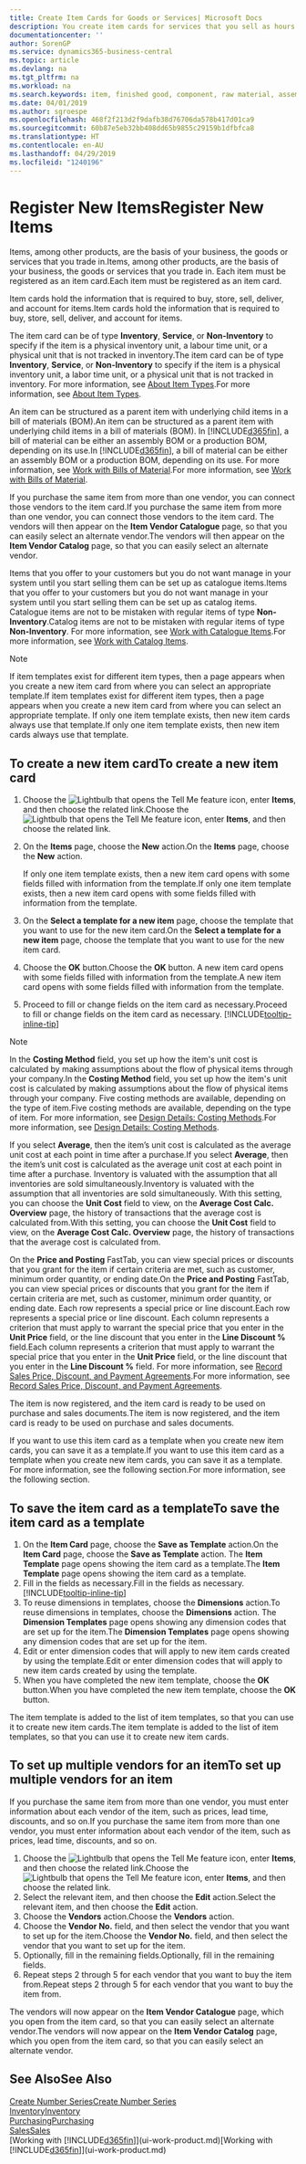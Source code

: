 ```yaml
---
title: Create Item Cards for Goods or Services| Microsoft Docs
description: You create item cards for services that you sell as hours and for physical products, such as assembly items, finished goods, components, or raw material, that you sell from your inventory.
documentationcenter: ''
author: SorenGP
ms.service: dynamics365-business-central
ms.topic: article
ms.devlang: na
ms.tgt_pltfrm: na
ms.workload: na
ms.search.keywords: item, finished good, component, raw material, assembly item
ms.date: 04/01/2019
ms.author: sgroespe
ms.openlocfilehash: 468f2f213d2f9dafb38d76706da578b417d01ca9
ms.sourcegitcommit: 60b87e5eb32bb408dd65b9855c29159b1dfbfca8
ms.translationtype: HT
ms.contentlocale: en-AU
ms.lasthandoff: 04/29/2019
ms.locfileid: "1240196"
---
```

# <a name="register-new-items"></a><span data-ttu-id="b134b-103">Register New Items</span><span class="sxs-lookup"><span data-stu-id="b134b-103">Register New Items</span></span>
<span data-ttu-id="b134b-104">Items, among other products, are the basis of your business, the goods or services that you trade in.</span><span class="sxs-lookup"><span data-stu-id="b134b-104">Items, among other products, are the basis of your business, the goods or services that you trade in.</span></span> <span data-ttu-id="b134b-105">Each item must be registered as an item card.</span><span class="sxs-lookup"><span data-stu-id="b134b-105">Each item must be registered as an item card.</span></span>

<span data-ttu-id="b134b-106">Item cards hold the information that is required to buy, store, sell, deliver, and account for items.</span><span class="sxs-lookup"><span data-stu-id="b134b-106">Item cards hold the information that is required to buy, store, sell, deliver, and account for items.</span></span>

<span data-ttu-id="b134b-107">The item card can be of type **Inventory**, **Service**, or **Non-Inventory** to specify if the item is a physical inventory unit, a labour time unit, or a physical unit that is not tracked in inventory.</span><span class="sxs-lookup"><span data-stu-id="b134b-107">The item card can be of type **Inventory**, **Service**, or **Non-Inventory** to specify if the item is a physical inventory unit, a labor time unit, or a physical unit that is not tracked in inventory.</span></span> <span data-ttu-id="b134b-108">For more information, see [About Item Types](inventory-about-item-types.md).</span><span class="sxs-lookup"><span data-stu-id="b134b-108">For more information, see [About Item Types](inventory-about-item-types.md).</span></span>

<span data-ttu-id="b134b-109">An item can be structured as a parent item with underlying child items in a bill of materials (BOM).</span><span class="sxs-lookup"><span data-stu-id="b134b-109">An item can be structured as a parent item with underlying child items in a bill of materials (BOM).</span></span> <span data-ttu-id="b134b-110">In [!INCLUDE[d365fin](includes/d365fin_md.md)], a bill of material can be either an assembly BOM or a production BOM, depending on its use.</span><span class="sxs-lookup"><span data-stu-id="b134b-110">In [!INCLUDE[d365fin](includes/d365fin_md.md)], a bill of material can be either an assembly BOM or a production BOM, depending on its use.</span></span> <span data-ttu-id="b134b-111">For more information, see [Work with Bills of Material](inventory-how-work-BOMs.md).</span><span class="sxs-lookup"><span data-stu-id="b134b-111">For more information, see [Work with Bills of Material](inventory-how-work-BOMs.md).</span></span>

<span data-ttu-id="b134b-112">If you purchase the same item from more than one vendor, you can connect those vendors to the item card.</span><span class="sxs-lookup"><span data-stu-id="b134b-112">If you purchase the same item from more than one vendor, you can connect those vendors to the item card.</span></span> <span data-ttu-id="b134b-113">The vendors will then appear on the **Item Vendor Catalogue** page, so that you can easily select an alternate vendor.</span><span class="sxs-lookup"><span data-stu-id="b134b-113">The vendors will then appear on the **Item Vendor Catalog** page, so that you can easily select an alternate vendor.</span></span>

<span data-ttu-id="b134b-114">Items that you offer to your customers but you do not want manage in your system until you start selling them can be set up as catalogue items.</span><span class="sxs-lookup"><span data-stu-id="b134b-114">Items that you offer to your customers but you do not want manage in your system until you start selling them can be set up as catalog items.</span></span> <span data-ttu-id="b134b-115">Catalogue items are not to be mistaken with regular items of type **Non-Inventory**.</span><span class="sxs-lookup"><span data-stu-id="b134b-115">Catalog items are not to be mistaken with regular items of type **Non-Inventory**.</span></span> <span data-ttu-id="b134b-116">For more information, see [Work with Catalogue Items](inventory-how-work-nonstock-items.md).</span><span class="sxs-lookup"><span data-stu-id="b134b-116">For more information, see [Work with Catalog Items](inventory-how-work-nonstock-items.md).</span></span>  

> [!NOTE]  
> <span data-ttu-id="b134b-117">If item templates exist for different item types, then a page appears when you create a new item card from where you can select an appropriate template.</span><span class="sxs-lookup"><span data-stu-id="b134b-117">If item templates exist for different item types, then a page appears when you create a new item card from where you can select an appropriate template.</span></span> <span data-ttu-id="b134b-118">If only one item template exists, then new item cards always use that template.</span><span class="sxs-lookup"><span data-stu-id="b134b-118">If only one item template exists, then new item cards always use that template.</span></span>

## <a name="to-create-a-new-item-card"></a><span data-ttu-id="b134b-119">To create a new item card</span><span class="sxs-lookup"><span data-stu-id="b134b-119">To create a new item card</span></span>
1. <span data-ttu-id="b134b-120">Choose the ![Lightbulb that opens the Tell Me feature](media/ui-search/search_small.png "Tell me what you want to do") icon, enter **Items**, and then choose the related link.</span><span class="sxs-lookup"><span data-stu-id="b134b-120">Choose the ![Lightbulb that opens the Tell Me feature](media/ui-search/search_small.png "Tell me what you want to do") icon, enter **Items**, and then choose the related link.</span></span>  
2. <span data-ttu-id="b134b-121">On the **Items** page, choose the **New** action.</span><span class="sxs-lookup"><span data-stu-id="b134b-121">On the **Items** page, choose the **New** action.</span></span>

    <span data-ttu-id="b134b-122">If only one item template exists, then a new item card opens with some fields filled with information from the template.</span><span class="sxs-lookup"><span data-stu-id="b134b-122">If only one item template exists, then a new item card opens with some fields filled with information from the template.</span></span>
3. <span data-ttu-id="b134b-123">On the **Select a template for a new item** page, choose the template that you want to use for the new item card.</span><span class="sxs-lookup"><span data-stu-id="b134b-123">On the **Select a template for a new item** page, choose the template that you want to use for the new item card.</span></span>
4. <span data-ttu-id="b134b-124">Choose the **OK** button.</span><span class="sxs-lookup"><span data-stu-id="b134b-124">Choose the **OK** button.</span></span> <span data-ttu-id="b134b-125">A new item card opens with some fields filled with information from the template.</span><span class="sxs-lookup"><span data-stu-id="b134b-125">A new item card opens with some fields filled with information from the template.</span></span>
5. <span data-ttu-id="b134b-126">Proceed to fill or change fields on the item card as necessary.</span><span class="sxs-lookup"><span data-stu-id="b134b-126">Proceed to fill or change fields on the item card as necessary.</span></span> [!INCLUDE[tooltip-inline-tip](includes/tooltip-inline-tip_md.md)]

> [!NOTE]
> <span data-ttu-id="b134b-127">In the **Costing Method** field, you set up how the item's unit cost is calculated by making assumptions about the flow of physical items through your company.</span><span class="sxs-lookup"><span data-stu-id="b134b-127">In the **Costing Method** field, you set up how the item's unit cost is calculated by making assumptions about the flow of physical items through your company.</span></span> <span data-ttu-id="b134b-128">Five costing methods are available, depending on the type of item.</span><span class="sxs-lookup"><span data-stu-id="b134b-128">Five costing methods are available, depending on the type of item.</span></span> <span data-ttu-id="b134b-129">For more information, see [Design Details: Costing Methods](design-details-costing-methods.md).</span><span class="sxs-lookup"><span data-stu-id="b134b-129">For more information, see [Design Details: Costing Methods](design-details-costing-methods.md).</span></span>
>
> <span data-ttu-id="b134b-130">If you select **Average**, then the item’s unit cost is calculated as the average unit cost at each point in time after a purchase.</span><span class="sxs-lookup"><span data-stu-id="b134b-130">If you select **Average**, then the item’s unit cost is calculated as the average unit cost at each point in time after a purchase.</span></span> <span data-ttu-id="b134b-131">Inventory is valuated with the assumption that all inventories are sold simultaneously.</span><span class="sxs-lookup"><span data-stu-id="b134b-131">Inventory is valuated with the assumption that all inventories are sold simultaneously.</span></span> <span data-ttu-id="b134b-132">With this setting, you can choose the **Unit Cost** field to view, on the **Average Cost Calc. Overview** page, the history of transactions that the average cost is calculated from.</span><span class="sxs-lookup"><span data-stu-id="b134b-132">With this setting, you can choose the **Unit Cost** field to view, on the **Average Cost Calc. Overview** page, the history of transactions that the average cost is calculated from.</span></span>

<span data-ttu-id="b134b-133">On the **Price and Posting** FastTab, you can view special prices or discounts that you grant for the item if certain criteria are met, such as customer, minimum order quantity, or ending date.</span><span class="sxs-lookup"><span data-stu-id="b134b-133">On the **Price and Posting** FastTab, you can view special prices or discounts that you grant for the item if certain criteria are met, such as customer, minimum order quantity, or ending date.</span></span> <span data-ttu-id="b134b-134">Each row represents a special price or line discount.</span><span class="sxs-lookup"><span data-stu-id="b134b-134">Each row represents a special price or line discount.</span></span> <span data-ttu-id="b134b-135">Each column represents a criterion that must apply to warrant the special price that you enter in the **Unit Price** field, or the line discount that you enter in the **Line Discount %** field.</span><span class="sxs-lookup"><span data-stu-id="b134b-135">Each column represents a criterion that must apply to warrant the special price that you enter in the **Unit Price** field, or the line discount that you enter in the **Line Discount %** field.</span></span> <span data-ttu-id="b134b-136">For more information, see [Record Sales Price, Discount, and Payment Agreements](sales-how-record-sales-price-discount-payment-agreements.md).</span><span class="sxs-lookup"><span data-stu-id="b134b-136">For more information, see [Record Sales Price, Discount, and Payment Agreements](sales-how-record-sales-price-discount-payment-agreements.md).</span></span>

<span data-ttu-id="b134b-137">The item is now registered, and the item card is ready to be used on purchase and sales documents.</span><span class="sxs-lookup"><span data-stu-id="b134b-137">The item is now registered, and the item card is ready to be used on purchase and sales documents.</span></span>

<span data-ttu-id="b134b-138">If you want to use this item card as a template when you create new item cards, you can save it as a template.</span><span class="sxs-lookup"><span data-stu-id="b134b-138">If you want to use this item card as a template when you create new item cards, you can save it as a template.</span></span> <span data-ttu-id="b134b-139">For more information, see the following section.</span><span class="sxs-lookup"><span data-stu-id="b134b-139">For more information, see the following section.</span></span>

## <a name="to-save-the-item-card-as-a-template"></a><span data-ttu-id="b134b-140">To save the item card as a template</span><span class="sxs-lookup"><span data-stu-id="b134b-140">To save the item card as a template</span></span>
1. <span data-ttu-id="b134b-141">On the **Item Card** page, choose the **Save as Template** action.</span><span class="sxs-lookup"><span data-stu-id="b134b-141">On the **Item Card** page, choose the **Save as Template** action.</span></span> <span data-ttu-id="b134b-142">The **Item Template** page opens showing the item card as a template.</span><span class="sxs-lookup"><span data-stu-id="b134b-142">The **Item Template** page opens showing the item card as a template.</span></span>
2. <span data-ttu-id="b134b-143">Fill in the fields as necessary.</span><span class="sxs-lookup"><span data-stu-id="b134b-143">Fill in the fields as necessary.</span></span> [!INCLUDE[tooltip-inline-tip](includes/tooltip-inline-tip_md.md)]
3. <span data-ttu-id="b134b-144">To reuse dimensions in templates, choose the **Dimensions** action.</span><span class="sxs-lookup"><span data-stu-id="b134b-144">To reuse dimensions in templates, choose the **Dimensions** action.</span></span> <span data-ttu-id="b134b-145">The **Dimension Templates** page opens showing any dimension codes that are set up for the item.</span><span class="sxs-lookup"><span data-stu-id="b134b-145">The **Dimension Templates** page opens showing any dimension codes that are set up for the item.</span></span>
4. <span data-ttu-id="b134b-146">Edit or enter dimension codes that will apply to new item cards created by using the template.</span><span class="sxs-lookup"><span data-stu-id="b134b-146">Edit or enter dimension codes that will apply to new item cards created by using the template.</span></span>
5. <span data-ttu-id="b134b-147">When you have completed the new item template, choose the **OK** button.</span><span class="sxs-lookup"><span data-stu-id="b134b-147">When you have completed the new item template, choose the **OK** button.</span></span>

<span data-ttu-id="b134b-148">The item template is added to the list of item templates, so that you can use it to create new item cards.</span><span class="sxs-lookup"><span data-stu-id="b134b-148">The item template is added to the list of item templates, so that you can use it to create new item cards.</span></span>

## <a name="to-set-up-multiple-vendors-for-an-item"></a><span data-ttu-id="b134b-149">To set up multiple vendors for an item</span><span class="sxs-lookup"><span data-stu-id="b134b-149">To set up multiple vendors for an item</span></span>  
<span data-ttu-id="b134b-150">If you purchase the same item from more than one vendor, you must enter information about each vendor of the item, such as prices, lead time, discounts, and so on.</span><span class="sxs-lookup"><span data-stu-id="b134b-150">If you purchase the same item from more than one vendor, you must enter information about each vendor of the item, such as prices, lead time, discounts, and so on.</span></span>  

1.  <span data-ttu-id="b134b-151">Choose the ![Lightbulb that opens the Tell Me feature](media/ui-search/search_small.png "Tell me what you want to do") icon, enter **Items**, and then choose the related link.</span><span class="sxs-lookup"><span data-stu-id="b134b-151">Choose the ![Lightbulb that opens the Tell Me feature](media/ui-search/search_small.png "Tell me what you want to do") icon, enter **Items**, and then choose the related link.</span></span>  
2.  <span data-ttu-id="b134b-152">Select the relevant item, and then choose the **Edit** action.</span><span class="sxs-lookup"><span data-stu-id="b134b-152">Select the relevant item, and then choose the **Edit** action.</span></span>  
3.  <span data-ttu-id="b134b-153">Choose the **Vendors** action.</span><span class="sxs-lookup"><span data-stu-id="b134b-153">Choose the **Vendors** action.</span></span>  
4.  <span data-ttu-id="b134b-154">Choose the **Vendor No.** field, and then select the vendor that you want to set up for the item.</span><span class="sxs-lookup"><span data-stu-id="b134b-154">Choose the **Vendor No.** field, and then select the vendor that you want to set up for the item.</span></span>  
5.  <span data-ttu-id="b134b-155">Optionally, fill in the remaining fields.</span><span class="sxs-lookup"><span data-stu-id="b134b-155">Optionally, fill in the remaining fields.</span></span>  
6.  <span data-ttu-id="b134b-156">Repeat steps 2 through 5 for each vendor that you want to buy the item from.</span><span class="sxs-lookup"><span data-stu-id="b134b-156">Repeat steps 2 through 5 for each vendor that you want to buy the item from.</span></span>

<span data-ttu-id="b134b-157">The vendors will now appear on the **Item Vendor Catalogue** page, which you open from the item card, so that you can easily select an alternate vendor.</span><span class="sxs-lookup"><span data-stu-id="b134b-157">The vendors will now appear on the **Item Vendor Catalog** page, which you open from the item card, so that you can easily select an alternate vendor.</span></span>

## <a name="see-also"></a><span data-ttu-id="b134b-158">See Also</span><span class="sxs-lookup"><span data-stu-id="b134b-158">See Also</span></span>
[<span data-ttu-id="b134b-159">Create Number Series</span><span class="sxs-lookup"><span data-stu-id="b134b-159">Create Number Series</span></span>](ui-create-number-series.md)  
[<span data-ttu-id="b134b-160">Inventory</span><span class="sxs-lookup"><span data-stu-id="b134b-160">Inventory</span></span>](inventory-manage-inventory.md)  
[<span data-ttu-id="b134b-161">Purchasing</span><span class="sxs-lookup"><span data-stu-id="b134b-161">Purchasing</span></span>](purchasing-manage-purchasing.md)  
[<span data-ttu-id="b134b-162">Sales</span><span class="sxs-lookup"><span data-stu-id="b134b-162">Sales</span></span>](sales-manage-sales.md)  
<span data-ttu-id="b134b-163">[Working with [!INCLUDE[d365fin](includes/d365fin_md.md)]](ui-work-product.md)</span><span class="sxs-lookup"><span data-stu-id="b134b-163">[Working with [!INCLUDE[d365fin](includes/d365fin_md.md)]](ui-work-product.md)</span></span>
